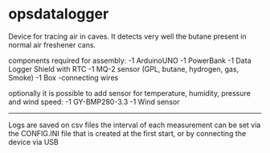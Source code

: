 # opsdatalogger

Device for tracing air in caves.
It detects very well the butane present in normal air freshener cans.

components required for assembly:
-1 ArduinoUNO
-1 PowerBank
-1 Data Logger Shield with RTC
-1 MQ-2 sensor (GPL, butane, hydrogen, gas, Smoke)
-1 Box
-connecting wires


optionally it is possible to add sensor for temperature, humidity, pressure and wind speed:
-1 GY-BMP280-3.3
-1 Wind sensor 


-----

Logs are saved on csv files
the interval of each measurement can be set via the CONFIG.INI file that is created at the first start, or by connecting the device via USB
